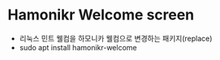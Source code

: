 # Hamonikr Welcome screen

- 리눅스 민트 웰컴을 하모니카 웰컴으로 변경하는 패키지(replace)
- sudo apt install hamonikr-welcome
